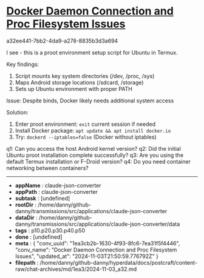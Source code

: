 # [Docker Daemon Connection and Proc Filesystem Issues](https://claude.ai/chat/1ea3cb2b-1630-4f93-8fc6-7ea31f5f4446)

a32ee441-7bb2-4da9-a278-8835b3d3a694

 I see - this is a proot environment setup script for Ubuntu in Termux.

Key findings:
1. Script mounts key system directories (/dev, /proc, /sys)
2. Maps Android storage locations (/sdcard, /storage)
3. Sets up Ubuntu environment with proper PATH

Issue: Despite binds, Docker likely needs additional system access

Solution:
1. Enter proot environment: `exit` current session if needed
2. Install Docker package: `apt update && apt install docker.io`
3. Try: `dockerd --iptables=false` (Docker without iptables)

q1: Can you access the host Android kernel version?
q2: Did the initial Ubuntu proot installation complete successfully?
q3: Are you using the default Termux installation or F-Droid version?
q4: Do you need container networking between containers?

---

* **appName** : claude-json-converter
* **appPath** : claude-json-converter
* **subtask** : [undefined]
* **rootDir** : /home/danny/github-danny/transmissions/src/applications/claude-json-converter
* **dataDir** : /home/danny/github-danny/transmissions/src/applications/claude-json-converter/data
* **tags** : p10.p20.p30.p40.p50
* **done** : [undefined]
* **meta** : {
  "conv_uuid": "1ea3cb2b-1630-4f93-8fc6-7ea31f5f4446",
  "conv_name": "Docker Daemon Connection and Proc Filesystem Issues",
  "updated_at": "2024-11-03T21:50:59.776792Z"
}
* **filepath** : /home/danny/github-danny/hyperdata/docs/postcraft/content-raw/chat-archives/md/1ea3/2024-11-03_a32.md